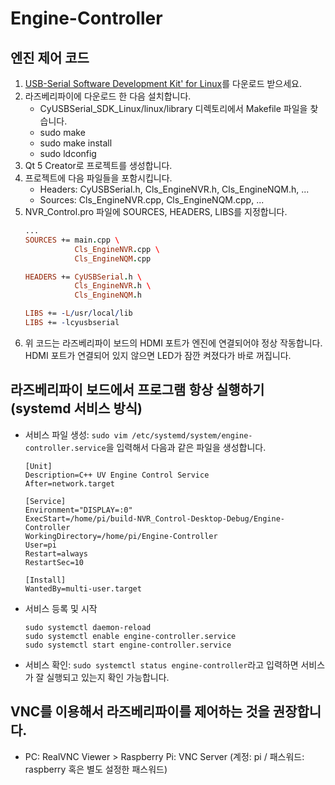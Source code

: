 # Engine-Controller

## 엔진 제어 코드

1. [USB-Serial Software Development Kit' for Linux](http://www.cypress.com/documentation/software-and-drivers/usb-serial-software-development-kit)를 다운로드 받으세요.
2. 라즈베리파이에 다운로드 한 다음 설치합니다.
   * CyUSBSerial_SDK_Linux/linux/library 디렉토리에서 Makefile 파일을 찾습니다.
   * sudo make
   * sudo make install
   * sudo ldconfig
4. Qt 5 Creator로 프로젝트를 생성합니다.
5. 프로젝트에 다음 파일들을 포함시킵니다.
   * Headers: CyUSBSerial.h, Cls_EngineNVR.h, Cls_EngineNQM.h, ...
   * Sources: Cls_EngineNVR.cpp, Cls_EngineNQM.cpp, ...
6. NVR_Control.pro 파일에 SOURCES, HEADERS, LIBS를 지정합니다.
   ```pro
   ...
   SOURCES += main.cpp \
              Cls_EngineNVR.cpp \
              Cls_EngineNQM.cpp

   HEADERS += CyUSBSerial.h \
              Cls_EngineNVR.h \
              Cls_EngineNQM.h

   LIBS += -L/usr/local/lib
   LIBS += -lcyusbserial
   ```
7. 위 코드는 라즈베리파이 보드의 HDMI 포트가 엔진에 연결되어야 정상 작동합니다. HDMI 포트가 연결되어 있지 않으면 LED가 잠깐 켜졌다가 바로 꺼집니다.

## 라즈베리파이 보드에서 프로그램 항상 실행하기 (systemd 서비스 방식)

* 서비스 파일 생성: `sudo vim /etc/systemd/system/engine-controller.service`을 입력해서 다음과 같은 파일을 생성합니다.
  ```
  [Unit]
  Description=C++ UV Engine Control Service
  After=network.target

  [Service]
  Environment="DISPLAY=:0"
  ExecStart=/home/pi/build-NVR_Control-Desktop-Debug/Engine-Controller
  WorkingDirectory=/home/pi/Engine-Controller
  User=pi
  Restart=always
  RestartSec=10

  [Install]
  WantedBy=multi-user.target
  ```

* 서비스 등록 및 시작
  ```
  sudo systemctl daemon-reload
  sudo systemctl enable engine-controller.service
  sudo systemctl start engine-controller.service
  ```

* 서비스 확인: `sudo systemctl status engine-controller`라고 입력하면 서비스가 잘 실행되고 있는지 확인 가능합니다.

## VNC를 이용해서 라즈베리파이를 제어하는 것을 권장합니다.

* PC: RealVNC Viewer > Raspberry Pi: VNC Server (계정: pi / 패스워드: raspberry 혹은 별도 설정한 패스워드)

